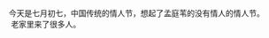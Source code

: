 <div id="sina_keyword_ad_area2" class="articalContent  ">
			<div>
&nbsp;<wbr>今天是七月初七，中国传统的情人节，想起了孟庭苇的没有情人的情人节。</DIV>
<div>&nbsp;<wbr> 老家里来了很多人。</DIV>							
		</div>